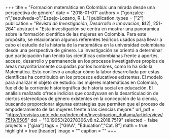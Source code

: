 +++
title = "Formación matemática en Colombia: una mirada desde una perspectiva de género"
date = "2018-01-01"
authors = ["gonzalez-n","sepulveda-o","Espejo-Lozano, R. L."]
publication_types = ["2"]
publication = "*Revista de Investigación, Desarrollo e Innovación*, **8**(2), 251-264"
abstract = "Esta investigación se centra en mostrar una panorámica sobre la formación científica de las mujeres en Colombia. Para este propósito, se relacionaron algunos referentes teóricos usados para llevar a cabo el estudio de la historia de la matemática en la universidad colombiana desde una perspectiva de género. La investigación se orientó a determinar qué participación han tenido las científicas colombianas frente a aportes, acceso, desarrollo y permanencia en los procesos investigativos propios de áreas mayoritariamente ocupadas por los hombres, como lo ha sido la Matemática. Esto conllevó a analizar cómo la labor desarrollada por estas científicas ha contribuido en los procesos educativos existentes. El modelo para analizar el objeto de estudio: las mujeres matemáticas en Colombia, fue el de la corriente historiográfica de historia social en educación. El análisis realizado ofrece indicios que coadyuvan en la desarticulación de ciertos estereotipos de género existentes en la concepción de la ciencia, buscando proporcionar algunas estrategias que permiten que el proceso de empoderamiento de las mujeres frente a las ciencias mejore."
url_pdf = "https://revistas.uptc.edu.co/index.php/investigacion_duitama/article/view/7519/6505"
doi = "10.19053/20278306.v8.n2.2018.7519"
selected = false
projects = ["giaa"]
tags = ["GIAA", "Education","Cat. B"]
math = true
highlight = true
[header]
image = ""
caption = ""
+++
